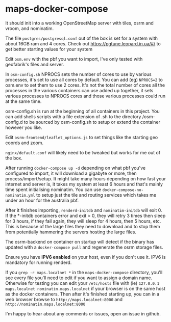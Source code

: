 # maps-docker-compose

It should init into a working OpenStreetMap server with tiles, osrm and vroom, and nominatim.

The file `postgres/postgresql.conf` out of the box is set for a system with about 16GB 
ram and 4 cores. Check out https://pgtune.leopard.in.ua/#/ to get better starting values 
for your system

Edit `osm.env` with the pbf you want to import, I've only tested with geofabrik's files
and server.

In `osm-config.sh` NPROCS sets the number of cores to use by various processes, 
it's set to use all cores by default. You can add (eg) `NPROCS=2` to osm.env to 
set them to use 2 cores. It's not the total number of cores all the processes in the
various containers can use added up together, it sets various processes to NPROCS
cores and those various processes could run at the same time.

osm-config.sh is run at the beginning of all containers in this project. You can
add shells scripts with a file extension of .sh to the directory /osm-config.d 
to be sourced by osm-config.sh to setup or extend the container however you like. 

Edit `osrm-frontend/leaflet_options.js` to set things like the starting geo coords and zoom.  

`nginx/default.conf` will likely need to be tweaked but works for me out of the box.

After running `docker-compose up -d` depending on what pbf you've configured to import,
it will download a gigabyte or more, then process/import/setup. It might take many hours
depending on how fast your internet and server is, it takes my system at least 6 hours and
that's mainly time spent initialising nominatim. You can use `docker-compose-no-nominatim.yml`
to setup just the tile and routing services which takes me under an hour for the australia pbf.
 
After it finishes importing, `renderd-initdb` and `nominatim-initdb` will exit 0. 
If the *-initdb containers error and exit > 0, they will retry 3 times then sleep for 
3 hours, if they fail again, they will sleep for 4 hours, then 5 hours, etc. 
This is because of the large files they need to download and to stop them from 
potentially hammering the servers hosting the large files.
 
The osrm-backend on container on startup will detect if the binary has updated with a 
`docker-compose pull` and regenerate the osrm storage files.

Ensure you have **IPV6 enabled** on your host, even if you don't use it. IPV6 is mandatory
for running renderd.

If you `grep -r maps.localnet *` in the `maps-docker-compose` directory, you'll see every file 
you'll need to edit if you want to assign a domain name. Otherwise for testing you can edit
your `/etc/hosts` file with (ie) `127.0.0.1 maps.localnet nominatim.maps.localnet` if your browser
is on the same host as the docker containers. Then after it's finished starting up, you can in a 
web browser browse to `http://maps.localnet:8000` and `http://nominatim.maps.localnet:8000`

I'm happy to hear about any comments or issues, open an issue in github.

